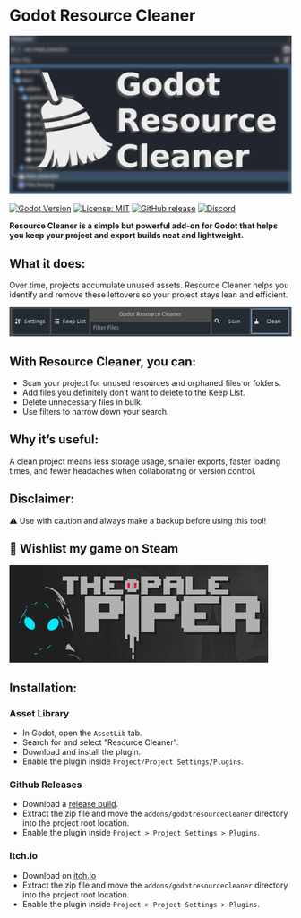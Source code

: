# Godot Resource Cleaner

![Godot Resource Cleaner](images/header.png)

[![Godot Version](https://img.shields.io/badge/Godot-4.x-blue?style=for-the-badge&logo=godot-engine)](https://godotengine.org/)
[![License: MIT](https://img.shields.io/badge/License-MIT-green.svg?style=for-the-badge)](LICENSE)
[![GitHub release](https://img.shields.io/github/v/release/ijoschek/GodotResourceCleaner?style=for-the-badge)](https://github.com/ijoschek/GodotResourceCleaner/releases)
[![Discord](https://img.shields.io/discord/705291584563839086?style=for-the-badge&logo=discord&label=Discord)](https://discord.com/invite/tbv9zUyPpQ)

**Resource Cleaner is a simple but powerful add-on for Godot that helps you keep your project and export builds neat and lightweight.**

## What it does:
Over time, projects accumulate unused assets. Resource Cleaner helps you identify and remove these leftovers so your project stays lean and efficient.

![Screenshot](images/screen.png)

## With Resource Cleaner, you can:

- Scan your project for unused resources and orphaned files or folders.
- Add files you definitely don’t want to delete to the Keep List.
- Delete unnecessary files in bulk.
- Use filters to narrow down your search.

## Why it’s useful:

A clean project means less storage usage, smaller exports, faster loading times, and fewer headaches when collaborating or version control.

## Disclaimer:

⚠️ Use with caution and always make a backup before using this tool!

## 💖 Wishlist my game on Steam
[![The Pale Piper](images/tpp.png)](https://store.steampowered.com/app/2925120/The_Pale_Piper/)

## Installation:

### Asset Library
- In Godot, open the `AssetLib` tab.
- Search for and select "Resource Cleaner".
- Download and install the plugin.
- Enable the plugin inside `Project/Project Settings/Plugins`.

### Github Releases
- Download a [release build](https://github.com/ijoschek/GodotResourceCleaner/releases/).
- Extract the zip file and move the `addons/godotresourcecleaner` directory into the project root location.
- Enable the plugin inside `Project > Project Settings > Plugins`.

### Itch.io
- Download on [itch.io](https://freetimedev.itch.io/godot-resource-cleaner)
- Extract the zip file and move the `addons/godotresourcecleaner` directory into the project root location.
- Enable the plugin inside `Project > Project Settings > Plugins`.
